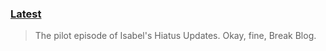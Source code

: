 ### [Latest](https://prokube.github.io/2023/07/22)
> The pilot episode of Isabel's Hiatus Updates. Okay, fine, Break Blog.
